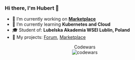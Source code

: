 ### Hi there, I'm Hubert 👋

- 🔭 I’m currently working on <b><a href="https://github.com/huga721/marketplace-app-microservices">Marketplace</a></b>
- 🌱 I’m currently learning <b>Kubernetes and Cloud</b>
- 🎓 Student of: <b>Lubelska Akademia WSEI Lublin, Poland</b>
- 📝 My projects: <a href="https://github.com/huga721/Forum-app">Forum</a>, <a href="https://github.com/huga721/marketplace-app-microservices">Marketplace</a>

<div align="center">
  
  Codewars <br>
  ![codewars](https://www.codewars.com/users/huga721/badges/small)

  <div>
